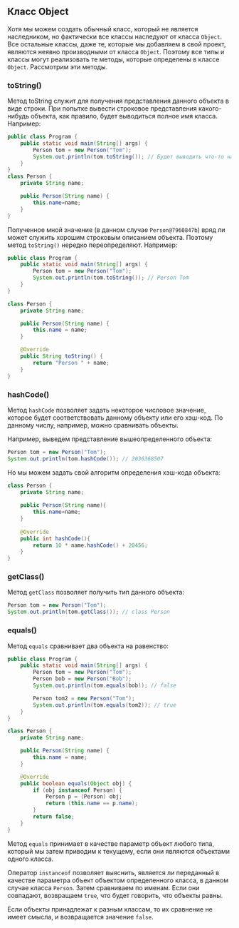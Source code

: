 ## Класс Object
Хотя мы можем создать обычный класс, который не является наследником, но фактически все классы наследуют от класса `Object`. Все остальные классы, даже те, которые мы добавляем в свой проект, являются неявно производными от класса `Object`. Поэтому все типы и классы могут реализовать те методы, которые определены в классе `Object`. Рассмотрим эти методы.

### toString()

Метод toString служит для получения представления данного объекта в виде строки. При попытке вывести строковое представления какого-нибудь объекта, как правило, будет выводиться полное имя класса. Например:
```java
public class Program {
    public static void main(String[] args) {
        Person tom = new Person("Tom");
        System.out.println(tom.toString()); // Будет выводить что-то наподобие Person@7960847b
    }
}
class Person {
    private String name;

    public Person(String name) {
        this.name=name;
    }
}
```

Полученное мной значение (в данном случае `Person@7960847b`) вряд ли может служить хорошим строковым описанием объекта. Поэтому метод `toString()` нередко переопределяют. Например:
```java
public class Program {
    public static void main(String[] args) {
        Person tom = new Person("Tom");
        System.out.println(tom.toString()); // Person Tom
    }
}

class Person {
    private String name;

    public Person(String name) {
        this.name = name;
    }

    @Override
    public String toString() {
        return "Person " + name;
    }
}
```

### hashCode()
Метод `hashCode` позволяет задать некоторое числовое значение, которое будет соответствовать данному объекту или его хэш-код. По данному числу, например, можно сравнивать объекты.

Например, выведем представление вышеопределенного объекта:
```java
Person tom = new Person("Tom");
System.out.println(tom.hashCode()); // 2036368507
```

Но мы можем задать свой алгоритм определения хэш-кода объекта:
```java
class Person {
    private String name;
    
    public Person(String name){
        this.name=name;
    }
     
    @Override
    public int hashCode(){
        return 10 * name.hashCode() + 20456;
    }
}
```

### getClass()
Метод `getClass` позволяет получить тип данного объекта:
```java
Person tom = new Person("Tom");
System.out.println(tom.getClass()); // class Person
```

### equals()
Метод `equals` сравнивает два объекта на равенство:
```java
public class Program {
    public static void main(String[] args) {
        Person tom = new Person("Tom");
        Person bob = new Person("Bob");
        System.out.println(tom.equals(bob)); // false

        Person tom2 = new Person("Tom");
        System.out.println(tom.equals(tom2)); // true
    }
}

class Person {
    private String name;

    public Person(String name) {
        this.name = name;
    }

    @Override
    public boolean equals(Object obj) {
        if (obj instanceof Person) {
            Person p = (Person) obj;
            return (this.name == p.name);
        }
        return false;
    }
}
```

Метод `equals` принимает в качестве параметр объект любого типа, который мы затем приводим к текущему, если они являются объектами одного класса.

Оператор `instanceof` позволяет выяснить, является ли переданный в качестве параметра объект объектом определенного класса, в данном случае класса `Person`. 
Затем сравниваем по именам. Если они совпадают, возвращаем `true`, что будет говорить, что объекты равны.

Если объекты принадлежат к разным классам, то их сравнение не имеет смысла, и возвращается значение `false`.